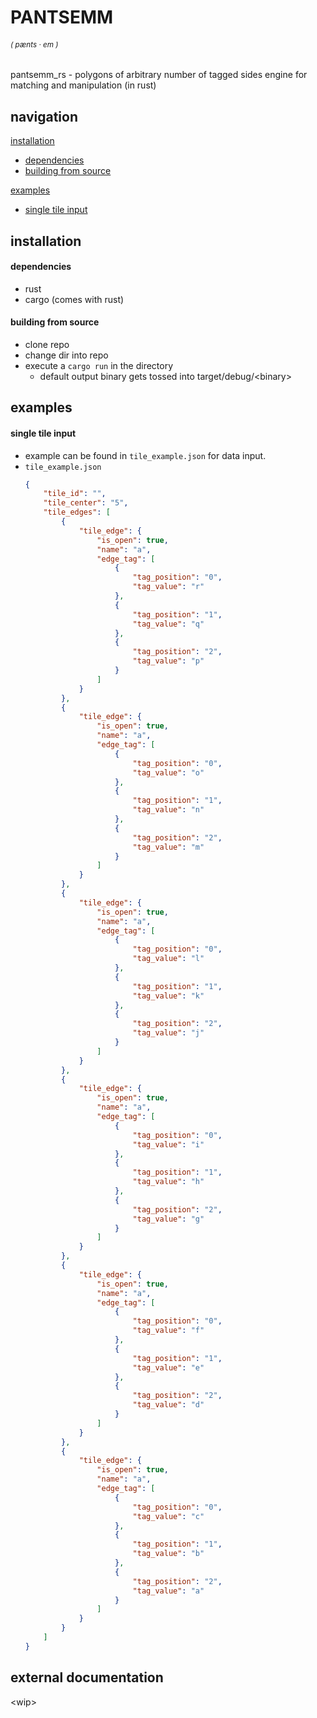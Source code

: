 # PANTSEMM
<h6><Sub><i>( pænts · em )</i></sub></h6>
pantsemm_rs - polygons of arbitrary number of tagged sides engine for matching and manipulation (in rust)

## navigation
[installation](#installation)
- [dependencies](#dependencies)
- [building from source](#building-from-source)

[examples](#examples)
- [single tile input](#single-tile-input)

## installation

#### dependencies
- rust
- cargo (comes with rust)

#### building from source
- clone repo
- change dir into repo
- execute a `cargo run` in the directory
  - default output binary gets tossed into target/debug/\<binary>

## examples

#### single tile input
- example can be found in `tile_example.json` for data input.
- `tile_example.json`
    ```json
    {
        "tile_id": "",
        "tile_center": "5",
        "tile_edges": [
            {
                "tile_edge": {
                    "is_open": true,
                    "name": "a",
                    "edge_tag": [
                        {
                            "tag_position": "0",
                            "tag_value": "r"
                        },
                        {
                            "tag_position": "1",
                            "tag_value": "q"
                        },
                        {
                            "tag_position": "2",
                            "tag_value": "p"
                        }
                    ]
                }
            },
            {
                "tile_edge": {
                    "is_open": true,
                    "name": "a",
                    "edge_tag": [
                        {
                            "tag_position": "0",
                            "tag_value": "o"
                        },
                        {
                            "tag_position": "1",
                            "tag_value": "n"
                        },
                        {
                            "tag_position": "2",
                            "tag_value": "m"
                        }
                    ]
                }
            },
            {
                "tile_edge": {
                    "is_open": true,
                    "name": "a",
                    "edge_tag": [
                        {
                            "tag_position": "0",
                            "tag_value": "l"
                        },
                        {
                            "tag_position": "1",
                            "tag_value": "k"
                        },
                        {
                            "tag_position": "2",
                            "tag_value": "j"
                        }
                    ]
                }
            },
            {
                "tile_edge": {
                    "is_open": true,
                    "name": "a",
                    "edge_tag": [
                        {
                            "tag_position": "0",
                            "tag_value": "i"
                        },
                        {
                            "tag_position": "1",
                            "tag_value": "h"
                        },
                        {
                            "tag_position": "2",
                            "tag_value": "g"
                        }
                    ]
                }
            },
            {
                "tile_edge": {
                    "is_open": true,
                    "name": "a",
                    "edge_tag": [
                        {
                            "tag_position": "0",
                            "tag_value": "f"
                        },
                        {
                            "tag_position": "1",
                            "tag_value": "e"
                        },
                        {
                            "tag_position": "2",
                            "tag_value": "d"
                        }
                    ]
                }
            },
            {
                "tile_edge": {
                    "is_open": true,
                    "name": "a",
                    "edge_tag": [
                        {
                            "tag_position": "0",
                            "tag_value": "c"
                        },
                        {
                            "tag_position": "1",
                            "tag_value": "b"
                        },
                        {
                            "tag_position": "2",
                            "tag_value": "a"
                        }
                    ]
                }
            }
        ]
    }
    ```

## external documentation
\<wip>